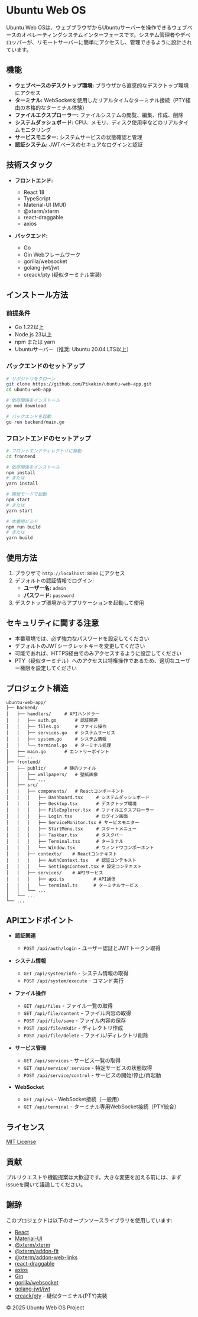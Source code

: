 # Ubuntu Web OS

Ubuntu Web OSは、ウェブブラウザからUbuntuサーバーを操作できるウェブベースのオペレーティングシステムインターフェースです。システム管理者やデベロッパーが、リモートサーバーに簡単にアクセスし、管理できるように設計されています。

## 機能

* **ウェブベースのデスクトップ環境:** ブラウザから直感的なデスクトップ環境にアクセス
* **ターミナル:** WebSocketを使用したリアルタイムなターミナル接続（PTY経由の本格的なターミナル体験）
* **ファイルエクスプローラー:** ファイルシステムの閲覧、編集、作成、削除
* **システムダッシュボード:** CPU、メモリ、ディスク使用率などのリアルタイムモニタリング
* **サービスモニター:** システムサービスの状態確認と管理
* **認証システム:** JWTベースのセキュアなログインと認証

## 技術スタック

* **フロントエンド:** 
  * React 18
  * TypeScript
  * Material-UI (MUI)
  * @xterm/xterm
  * react-draggable
  * axios

* **バックエンド:** 
  * Go
  * Gin Webフレームワーク
  * gorilla/websocket
  * golang-jwt/jwt
  * creack/pty (疑似ターミナル実装)

## インストール方法

### 前提条件

* Go 1.22以上
* Node.js 23以上
* npm または yarn
* Ubuntuサーバー（推奨: Ubuntu 20.04 LTS以上）

### バックエンドのセットアップ

```bash
# リポジトリをクローン
git clone https://github.com/Pikakin/ubuntu-web-app.git
cd ubuntu-web-app

# 依存関係をインストール
go mod download

# バックエンドを起動
go run backend/main.go
```

### フロントエンドのセットアップ

```bash
# フロントエンドディレクトリに移動
cd frontend

# 依存関係をインストール
npm install
# または
yarn install

# 開発モードで起動
npm start
# または
yarn start

# 本番用ビルド
npm run build
# または
yarn build
```

## 使用方法

1. ブラウザで `http://localhost:8080` にアクセス
2. デフォルトの認証情報でログイン:
   * **ユーザー名:** `admin`
   * **パスワード:** `password`
3. デスクトップ環境からアプリケーションを起動して使用

## セキュリティに関する注意

* 本番環境では、必ず強力なパスワードを設定してください
* デフォルトのJWTシークレットキーを変更してください
* 可能であれば、HTTPS経由でのみアクセスするように設定してください
* PTY（疑似ターミナル）へのアクセスは特権操作であるため、適切なユーザー権限を設定してください

## プロジェクト構造

```
ubuntu-web-app/
├── backend/
│   ├── handlers/     # APIハンドラー
│   │   ├── auth.go       # 認証関連
│   │   ├── files.go      # ファイル操作
│   │   ├── services.go   # システムサービス
│   │   ├── system.go     # システム情報
│   │   └── terminal.go   # ターミナル処理
│   ├── main.go       # エントリーポイント
│   └── ...
├── frontend/
│   ├── public/       # 静的ファイル
│   │   ├── wallpapers/   # 壁紙画像
│   │   └── ...
│   ├── src/
│   │   ├── components/   # Reactコンポーネント
│   │   │   ├── Dashboard.tsx     # システムダッシュボード
│   │   │   ├── Desktop.tsx       # デスクトップ環境
│   │   │   ├── FileExplorer.tsx  # ファイルエクスプローラー
│   │   │   ├── Login.tsx         # ログイン画面
│   │   │   ├── ServiceMonitor.tsx # サービスモニター
│   │   │   ├── StartMenu.tsx     # スタートメニュー
│   │   │   ├── Taskbar.tsx       # タスクバー
│   │   │   ├── Terminal.tsx      # ターミナル
│   │   │   └── Window.tsx        # ウィンドウコンポーネント
│   │   ├── contexts/    # Reactコンテキスト
│   │   │   ├── AuthContext.tsx   # 認証コンテキスト
│   │   │   └── SettingsContext.tsx # 設定コンテキスト
│   │   ├── services/    # APIサービス
│   │   │   ├── api.ts           # API通信
│   │   │   └── terminal.ts      # ターミナルサービス
│   │   └── ...
│   └── ...
└── ...
```

## APIエンドポイント

* **認証関連**
  * `POST /api/auth/login` - ユーザー認証とJWTトークン取得

* **システム情報**
  * `GET /api/system/info` - システム情報の取得
  * `POST /api/system/execute` - コマンド実行

* **ファイル操作**
  * `GET /api/files` - ファイル一覧の取得
  * `GET /api/file/content` - ファイル内容の取得
  * `POST /api/file/save` - ファイル内容の保存
  * `POST /api/file/mkdir` - ディレクトリ作成
  * `POST /api/file/delete` - ファイル/ディレクトリ削除

* **サービス管理**
  * `GET /api/services` - サービス一覧の取得
  * `GET /api/service/:service` - 特定サービスの状態取得
  * `POST /api/service/control` - サービスの開始/停止/再起動

* **WebSocket**
  * `GET /api/ws` - WebSocket接続（一般用）
  * `GET /api/terminal` - ターミナル専用WebSocket接続（PTY統合）

## ライセンス

[MIT License](LICENSE)

## 貢献

プルリクエストや機能提案は大歓迎です。大きな変更を加える前には、まずissueを開いて議論してください。

## 謝辞

このプロジェクトは以下のオープンソースライブラリを使用しています:

* [React](https://reactjs.org/)
* [Material-UI](https://mui.com/)
* [@xterm/xterm](https://xtermjs.org/)
* [@xterm/addon-fit](https://github.com/xtermjs/xterm.js)
* [@xterm/addon-web-links](https://github.com/xtermjs/xterm.js)
* [react-draggable](https://github.com/react-grid-layout/react-draggable)
* [axios](https://axios-http.com/)
* [Gin](https://gin-gonic.com/)
* [gorilla/websocket](https://github.com/gorilla/websocket)
* [golang-jwt/jwt](https://github.com/golang-jwt/jwt)
* [creack/pty](https://github.com/creack/pty) - 疑似ターミナル(PTY)実装

© 2025 Ubuntu Web OS Project
